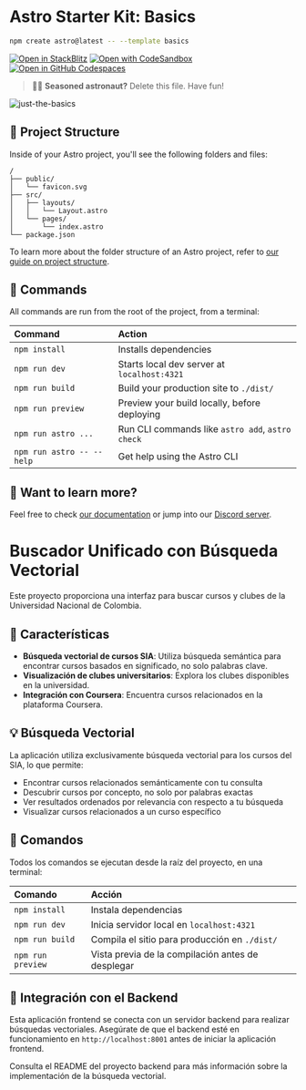 # Astro Starter Kit: Basics

```sh
npm create astro@latest -- --template basics
```

[![Open in StackBlitz](https://developer.stackblitz.com/img/open_in_stackblitz.svg)](https://stackblitz.com/github/withastro/astro/tree/latest/examples/basics)
[![Open with CodeSandbox](https://assets.codesandbox.io/github/button-edit-lime.svg)](https://codesandbox.io/p/sandbox/github/withastro/astro/tree/latest/examples/basics)
[![Open in GitHub Codespaces](https://github.com/codespaces/badge.svg)](https://codespaces.new/withastro/astro?devcontainer_path=.devcontainer/basics/devcontainer.json)

> 🧑‍🚀 **Seasoned astronaut?** Delete this file. Have fun!

![just-the-basics](https://github.com/withastro/astro/assets/2244813/a0a5533c-a856-4198-8470-2d67b1d7c554)

## 🚀 Project Structure

Inside of your Astro project, you'll see the following folders and files:

```text
/
├── public/
│   └── favicon.svg
├── src/
│   ├── layouts/
│   │   └── Layout.astro
│   └── pages/
│       └── index.astro
└── package.json
```

To learn more about the folder structure of an Astro project, refer to [our guide on project structure](https://docs.astro.build/en/basics/project-structure/).

## 🧞 Commands

All commands are run from the root of the project, from a terminal:

| Command                   | Action                                           |
| :------------------------ | :----------------------------------------------- |
| `npm install`             | Installs dependencies                            |
| `npm run dev`             | Starts local dev server at `localhost:4321`      |
| `npm run build`           | Build your production site to `./dist/`          |
| `npm run preview`         | Preview your build locally, before deploying     |
| `npm run astro ...`       | Run CLI commands like `astro add`, `astro check` |
| `npm run astro -- --help` | Get help using the Astro CLI                     |

## 👀 Want to learn more?

Feel free to check [our documentation](https://docs.astro.build) or jump into our [Discord server](https://astro.build/chat).

# Buscador Unificado con Búsqueda Vectorial

Este proyecto proporciona una interfaz para buscar cursos y clubes de la Universidad Nacional de Colombia.

## 🚀 Características

- **Búsqueda vectorial de cursos SIA**: Utiliza búsqueda semántica para encontrar cursos basados en significado, no solo palabras clave.
- **Visualización de clubes universitarios**: Explora los clubes disponibles en la universidad.
- **Integración con Coursera**: Encuentra cursos relacionados en la plataforma Coursera.

## 💡 Búsqueda Vectorial

La aplicación utiliza exclusivamente búsqueda vectorial para los cursos del SIA, lo que permite:

- Encontrar cursos relacionados semánticamente con tu consulta
- Descubrir cursos por concepto, no solo por palabras exactas
- Ver resultados ordenados por relevancia con respecto a tu búsqueda
- Visualizar cursos relacionados a un curso específico

## 🧞 Comandos

Todos los comandos se ejecutan desde la raíz del proyecto, en una terminal:

| Comando                   | Acción                                           |
| :------------------------ | :----------------------------------------------- |
| `npm install`             | Instala dependencias                             |
| `npm run dev`             | Inicia servidor local en `localhost:4321`        |
| `npm run build`           | Compila el sitio para producción en `./dist/`    |
| `npm run preview`         | Vista previa de la compilación antes de desplegar|

## 🔄 Integración con el Backend

Esta aplicación frontend se conecta con un servidor backend para realizar búsquedas vectoriales. Asegúrate de que el backend esté en funcionamiento en `http://localhost:8001` antes de iniciar la aplicación frontend.

Consulta el README del proyecto backend para más información sobre la implementación de la búsqueda vectorial.
